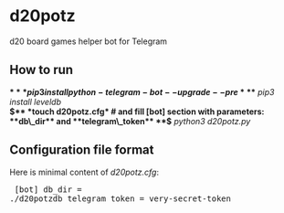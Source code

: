 # d20potz
d20 board games helper bot for Telegram

## How to run
**$** *pip3 install python-telegram-bot --upgrade --pre*
**$** *pip3 install leveldb*  
**$** *touch d20potz.cfg* # and fill [bot] section with parameters: **db\_dir** and **telegram\_token**  
**$** *python3 d20potz.py* 


## Configuration file format
Here is minimal content of *d20potz.cfg*: <pre>
[bot]
db_dir = ./d20potzdb
telegram_token = very-secret-token
</pre>
